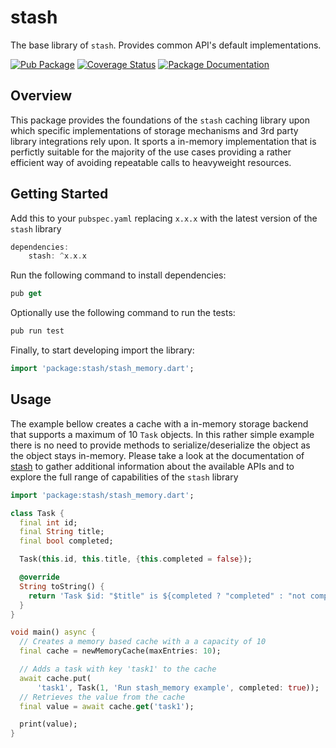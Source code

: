 # stash

The base library of `stash`. Provides common API's default implementations.

[![Pub Package](https://img.shields.io/pub/v/stash.svg?style=flat-square)](https://pub.dartlang.org/packages/stash)
[![Coverage Status](https://codecov.io/gh/ivoleitao/stash/graph/badge.svg)](https://codecov.io/gh/ivoleitao/stash)
[![Package Documentation](https://img.shields.io/badge/doc-stash-blue.svg)](https://www.dartdocs.org/documentation/stash/latest)

## Overview

This package provides the foundations of the `stash` caching library upon which specific implementations of storage mechanisms and 3rd party library integrations rely upon. It sports a in-memory implementation that is perfictly suitable for the majority of the use cases providing a rather efficient way of avoiding repeatable calls to heavyweight resources.

## Getting Started

Add this to your `pubspec.yaml` replacing `x.x.x` with the latest version of the `stash` library

```dart
dependencies:
    stash: ^x.x.x
```

Run the following command to install dependencies:

```dart
pub get
```

Optionally use the following command to run the tests:

```dart
pub run test
```

Finally, to start developing import the library:

```dart
import 'package:stash/stash_memory.dart';
```

## Usage

The example bellow creates a cache with a in-memory storage backend that supports a maximum of 10 `Task` objects. In this rather simple example there is no need to provide methods to serialize/deserialize the object as the object stays in-memory. Please take a look at the documentation of [stash](https://pub.dartlang.org/packages/stash) to gather additional information about the available APIs and to explore the full range of capabilities of the `stash` library

```dart
import 'package:stash/stash_memory.dart';

class Task {
  final int id;
  final String title;
  final bool completed;

  Task(this.id, this.title, {this.completed = false});

  @override
  String toString() {
    return 'Task $id: "$title" is ${completed ? "completed" : "not completed"}';
  }
}

void main() async {
  // Creates a memory based cache with a a capacity of 10
  final cache = newMemoryCache(maxEntries: 10);

  // Adds a task with key 'task1' to the cache
  await cache.put(
      'task1', Task(1, 'Run stash_memory example', completed: true));
  // Retrieves the value from the cache
  final value = await cache.get('task1');

  print(value);
}
```